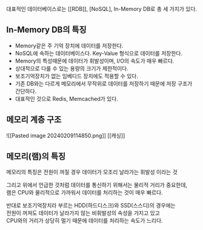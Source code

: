 대표적인 데이터베이스로는 [[RDB]], [NoSQL], In-Memory DB로 총 세 가지가 있다.

## In-Memory DB의 특징

- Memory같은 주 기억 장치에 데이터를 저장한다.
- NoSQL에 속하는 데이터베이스다. Key-Value 형식으로 데이터를 저장한다.
- Memory의 특성때문에 데이터가 휘발성이며, I/O의 속도가 매우 빠르다.
- 상대적으로 다룰 수 있는 용량의 크기가 제한적이다.
- 보조기억장치가 없는 임베디드 장치에도 적용할 수 있다.
- 기존 DB와는 다르게 메모리에서 무작위로 데이터를 저장하기 때문에 저장 구조가 간단하다.  
- 대표적인 것으로 Redis, Memcached가 있다.
## 메모리 계층 구조
![[Pasted image 20240209114850.png]]
[[캐싱]]
## 메모리(램)의 특징

메모리의 특징은 전원이 꺼질 경우 데이터가 모조리 날라가는 휘발성 이라는 것

그리고 위에서 언급한 것처럼 데이터를 통신하기 위해서는 물리적 거리가 중요한데,  
램은 CPU와 물리적으로 가까워서 데이터를 처리하는 것이 매우 빠르다.

반대로 보조기억장치라 부르는 HDD(하드디스크)와 SSD(스스디)의 경우에는  
전원이 꺼져도 데이터가 날라가지 않는 비휘발성의 속성을 가지고 있고  
CPU와의 거리가 상당히 멀기 때문에 데이터를 처리하는 속도가 느리다.